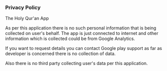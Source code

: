 ### Privacy Policy
The Holy Qur'an App

As per this application there is no such personal information that is being collected on user's behalf. The app is just connected to internet and other information which is collected could be from Google Analytics.

If you want to request details you can contact Google play support as far as developer is concerned there is no collection of data.

Also there is no third party collecting user's data per this application.